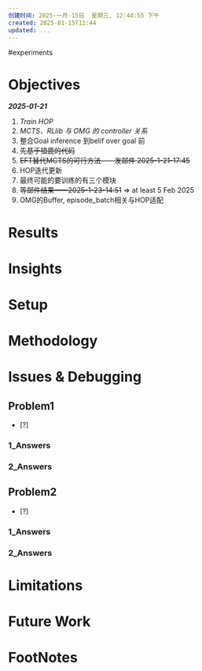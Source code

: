 ```yaml
---
创建时间: 2025-一月-15日  星期三, 12:44:55 下午
created: 2025-01-15T12:44
updated: ...
---
```

#experiments


# Objectives
***2025-01-21***
1. *Train HOP*
2. *MCTS、RLlib 与 OMG 的  controller 关系*
3. 整合Goal inference 到belif over goal 前
4. ~~先基于猎鹿的代码~~
5. ~~EFT替代MCTS的可行方法——发邮件 2025-1-21-17:45~~
6. HOP迭代更新
7. 最终可能的要训练的有三个模块
8. ~~等邮件结果——2025-1-23-14:51~~ $\Longrightarrow$ at least 5 Feb 2025
9. OMG的Buffer, episode_batch相关与HOP适配



# Results




# Insights




# Setup




# Methodology





# Issues & Debugging

## Problem1
- [?] 

### 1_Answers


### 2_Answers



## Problem2
- [?] 

### 1_Answers


### 2_Answers



# Limitations




# Future Work




# FootNotes